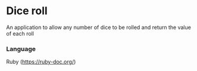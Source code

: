 # Dice roll

An application to allow any number of dice to be rolled and return the value of each roll

### Language

Ruby (https://ruby-doc.org/)
